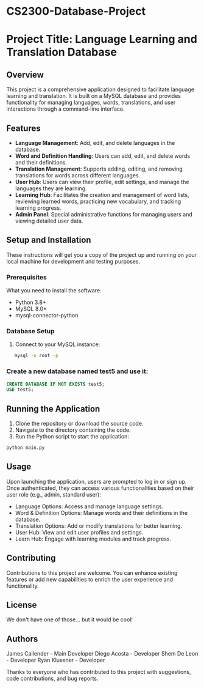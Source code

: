 # CS2300-Database-Project

# Project Title: Language Learning and Translation Database

## Overview
This project is a comprehensive application designed to facilitate language learning and translation. It is built on a MySQL database and provides functionality for managing languages, words, translations, and user interactions through a command-line interface.

## Features
- **Language Management**: Add, edit, and delete languages in the database.
- **Word and Definition Handling**: Users can add, edit, and delete words and their definitions.
- **Translation Management**: Supports adding, editing, and removing translations for words across different languages.
- **User Hub**: Users can view their profile, edit settings, and manage the languages they are learning.
- **Learning Hub**: Facilitates the creation and management of word lists, reviewing learned words, practicing new vocabulary, and tracking learning progress.
- **Admin Panel**: Special administrative functions for managing users and viewing detailed user data.

## Setup and Installation

These instructions will get you a copy of the project up and running on your local machine for development and testing purposes.

### Prerequisites

What you need to install the software:

- Python 3.8+
- MySQL 8.0+
- mysql-connector-python

### Database Setup
1. Connect to your MySQL instance:
```bash
   mysql -u root -p
   ```

### Create a new database named test5 and use it:

```sql
CREATE DATABASE IF NOT EXISTS test5;
USE test5;
```
## Running the Application
1. Clone the repository or download the source code.
2. Navigate to the directory containing the code.
3. Run the Python script to start the application:
```bash
python main.py
```
## Usage
Upon launching the application, users are prompted to log in or sign up. Once authenticated, they can access various functionalities based on their user role (e.g., admin, standard user):

- Language Options: Access and manage language settings.
- Word & Definition Options: Manage words and their definitions in the database.
- Translation Options: Add or modify translations for better learning.
- User Hub: View and edit user profiles and settings.
- Learn Hub: Engage with learning modules and track progress.

## Contributing
Contributions to this project are welcome. You can enhance existing features or add new capabilities to enrich the user experience and functionality.

## License
We don't have one of those... but it would be cool!

## Authors
James Callender - Main Developer
Diego Acosta - Developer
Shem De Leon - Developer
Ryan Kluesner - Developer

Thanks to everyone who has contributed to this project with suggestions, code contributions, and bug reports.

